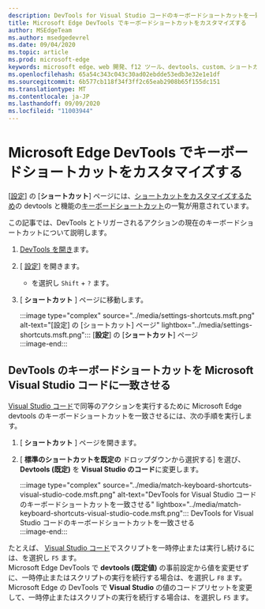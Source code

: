 ```yaml
---
description: DevTools for Visual Studio コードのキーボードショートカットを一致させる
title: Microsoft Edge DevTools でキーボードショートカットをカスタマイズする
author: MSEdgeTeam
ms.author: msedgedevrel
ms.date: 09/04/2020
ms.topic: article
ms.prod: microsoft-edge
keywords: microsoft edge、web 開発、f12 ツール、devtools、custom、ショートカット、キーボード、visual studio コード
ms.openlocfilehash: 65a54c343c043c30ad02ebdde53edb3e32e1e1df
ms.sourcegitcommit: 6b577cb118f34f3ff2c65eab2908b65f155dc151
ms.translationtype: MT
ms.contentlocale: ja-JP
ms.lasthandoff: 09/09/2020
ms.locfileid: "11003944"
---
```

# Microsoft Edge DevTools でキーボードショートカットをカスタマイズする  

[[設定][DevToolsCustomizeSettings]] の [**ショートカット**] ページには、[ショートカットをカスタマイズするため](#match-keyboard-shortcuts-in-the-devtools-to-microsoft-visual-studio-code)の devtools と機能の[キーボードショートカット][DevToolsShortcuts]の一覧が用意されています。  

この記事では、DevTools とトリガーされるアクションの現在のキーボードショートカットについて説明します。  

1.  [DevTools を開き][DevtoolOpenMain]ます。  
1.  [ [設定][DevToolsCustomizeSettings]] を開きます。
    *   を選択し `Shift` + `?` ます。  
1.  [ **ショートカット** ] ページに移動します。  
    
    :::image type="complex" source="../media/settings-shortcuts.msft.png" alt-text="[設定] の [ショートカット] ページ" lightbox="../media/settings-shortcuts.msft.png":::
       [**設定**] の [**ショートカット**] ページ  
    :::image-end:::  
    
## DevTools のキーボードショートカットを Microsoft Visual Studio コードに一致させる  

[Visual Studio コード][VisualStudioCode]で同等のアクションを実行するために Microsoft Edge devtools のキーボードショートカットを一致させるには、次の手順を実行します。  

1.  [ **ショートカット** ] ページを開きます。
1.  [ **標準のショートカットを既定の** ドロップダウンから選択する] を選び、 **Devtools (既定)** を **Visual Studio のコード**に変更します。  
    
    :::image type="complex" source="../media/match-keyboard-shortcuts-visual-studio-code.msft.png" alt-text="DevTools for Visual Studio コードのキーボードショートカットを一致させる" lightbox="../media/match-keyboard-shortcuts-visual-studio-code.msft.png":::
       DevTools for Visual Studio コードのキーボードショートカットを一致させる  
    :::image-end:::  

たとえば、 [Visual Studio コード][VisualStudioCodeShortcutsKeyboardWindows]でスクリプトを一時停止または実行し続けるには、を選択し `F5` ます。  
Microsoft Edge DevTools で **devtools (既定値)** の事前設定から値を変更せずに、一時停止またはスクリプトの実行を続行する場合は、を選択し `F8` ます。  
Microsoft Edge の DevTools で **Visual Studio** の値のコードプリセットを変更して、一時停止またはスクリプトの実行を続行する場合は、を選択し `F5` ます。  

<!-- ## Edit shortcuts for any action in the DevTools -->

<!-- links -->  

[DevToolsCustomizeSettings]: ./index.md#settings "設定-Microsoft Edge DevTools のカスタマイズ |Microsoft ドキュメント"  
[DevtoolOpenMain]: ../open.md "Microsoft Edge DevTools を開く |Microsoft ドキュメント"  
[DevToolsShortcuts]: ../shortcuts.md "Microsoft Edge DevTools のキーボードショートカット |Microsoft ドキュメント"  
[VisualStudioCode]: https://code.visualstudio.com "Microsoft Visual Studio コード"  
[VisualStudioCodeShortcutsKeyboardWindows]: https://code.visualstudio.com/shortcuts/keyboard-shortcuts-windows.pdf "Visual Studio のコードのキーボードショートカット (Windows |) |Microsoft Visual Studio コード"  
